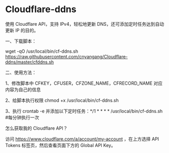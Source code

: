 # Cloudflare-ddns
使用 Cloudflare API，支持 IPv4，轻松地更新 DNS，还可添加定时任务达到自动更新 IP 的目的。

一、下载脚本：

wget -qO /usr/local/bin/cf-ddns.sh https://raw.githubusercontent.com/cnyangang/Cloudflare-ddns/master/cfddns.sh

二、使用方法：

1、修改脚本中 CFKEY，CFUSER，CFZONE_NAME，CFRECORD_NAME 对应内容为自己的信息

2、给脚本执行权限 chmod +x /usr/local/bin/cf-ddns.sh

3、执行 crontab -e 并添加以下定时任务：*/1 * * * * /usr/local/bin/cf-ddns.sh  #每分钟执行一次

怎么获取我的 Cloudflare API？ 

访问 https://www.cloudflare.com/a/account/my-account ，在上方选择 API Tokens 标签页，然后查看页面下方的 Global API Key。

